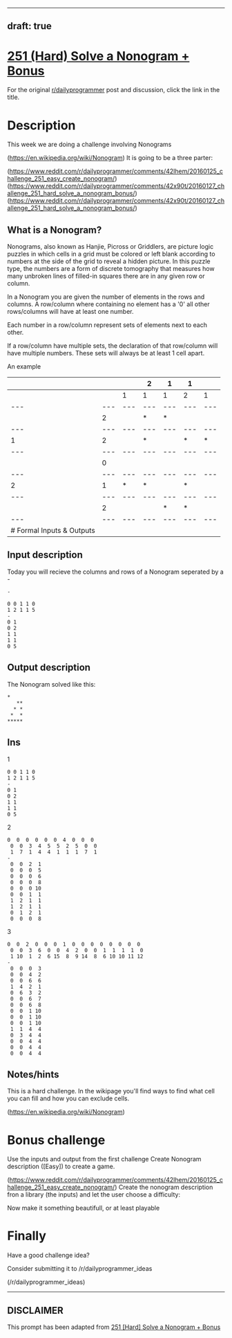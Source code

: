 ---
draft: true
----

# [251 (Hard) Solve a Nonogram + Bonus](https://www.reddit.com/r/dailyprogrammer/comments/42x90t/20160127_challenge_251_hard_solve_a_nonogram_bonus/)

For the original [r/dailyprogrammer](https://www.reddit.com/r/dailyprogrammer/) post and discussion, click the link in the title.

# Description
This week we are doing a challenge involving Nonograms

(https://en.wikipedia.org/wiki/Nonogram)
It is going to be a three parter:

(https://www.reddit.com/r/dailyprogrammer/comments/42lhem/20160125_challenge_251_easy_create_nonogram/)
(https://www.reddit.com/r/dailyprogrammer/comments/42x90t/20160127_challenge_251_hard_solve_a_nonogram_bonus/)
(https://www.reddit.com/r/dailyprogrammer/comments/42x90t/20160127_challenge_251_hard_solve_a_nonogram_bonus/)
## What is a Nonogram?
Nonograms, also known as Hanjie, Picross or Griddlers, are picture logic puzzles in which cells in a grid must be colored or left blank according to numbers at the side of the grid to reveal a hidden picture. In this puzzle type, the numbers are a form of discrete tomography that measures how many unbroken lines of filled-in squares there are in any given row or column.

In a Nonogram you are given the number of elements in the rows and columns. A row/column where containing no element has a '0' all other rows/columns will have at least one number.

Each number in a row/column represent sets of elements next to each other. 

If a row/column have multiple sets, the declaration of that row/column will have multiple numbers. These sets will always be at least 1 cell apart.

An example


||||2|1|1||
| --- | --- | --- | --- | --- | --- | --- |
|||1|1|1|2|1|
| --- | --- | --- | --- | --- | --- | --- |
||2||*|*|||
| --- | --- | --- | --- | --- | --- | --- |
|1|2||*||*|*|
| --- | --- | --- | --- | --- | --- | --- |
||0||||||
| --- | --- | --- | --- | --- | --- | --- |
|2|1|*|*||*||
| --- | --- | --- | --- | --- | --- | --- |
||2|||*|*||
| --- | --- | --- | --- | --- | --- | --- |
|# Formal Inputs & Outputs
## Input description
Today you will recieve the columns and rows of a Nonogram seperated by a -


```
-
```

```
0 0 1 1 0
1 2 1 1 5
-
0 1
0 2
1 1
1 1
0 5
```
## Output description
The Nonogram solved like this:


```
*
   **
  * *
 *  *
*****
```
## Ins
1


```
0 0 1 1 0
1 2 1 1 5
-
0 1
0 2
1 1
1 1
0 5
```
2


```
0  0  0  0  0  0  4  0  0  0
 0  0  3  4  5  5  2  5  0  0
 1  7  1  4  4  1  1  1  7  1
-
 0  0  2  1
 0  0  0  5
 0  0  0  6
 0  0  0  8
 0  0  0 10
 0  0  1  1
 1  2  1  1
 1  2  1  1
 0  1  2  1
 0  0  0  8
```
3


```
0  0  2  0  0  0  1  0  0  0  0  0  0  0  0
 0  0  3  6  0  0  4  2  0  0  1  1  1  1  0
 1 10  1  2  6 15  8  9 14  8  6 10 10 11 12
-
 0  0  0  3
 0  0  4  2
 0  0  6  6
 1  4  2  1
 0  6  3  2
 0  0  6  7
 0  0  6  8
 0  0  1 10
 0  0  1 10
 0  0  1 10
 1  1  4  4
 0  3  4  4
 0  0  4  4
 0  0  4  4
 0  0  4  4
```
## Notes/hints
This is a hard challenge. In the wikipage you'll find ways to find what cell you can fill and how you can exclude cells.

(https://en.wikipedia.org/wiki/Nonogram)
# Bonus challenge
Use the inputs and output from the first challenge Create Nonogram description ([Easy]) to create a game.

(https://www.reddit.com/r/dailyprogrammer/comments/42lhem/20160125_challenge_251_easy_create_nonogram/)
Create the nonogram description fron a library (the inputs) and let the user choose a difficulty:

Now make it something beautifull, or at least playable

# Finally
Have a good challenge idea?

Consider submitting it to /r/dailyprogrammer_ideas

(/r/dailyprogrammer_ideas)

----
## **DISCLAIMER**
This prompt has been adapted from [251 [Hard] Solve a Nonogram + Bonus](https://www.reddit.com/r/dailyprogrammer/comments/42x90t/20160127_challenge_251_hard_solve_a_nonogram_bonus/
)
